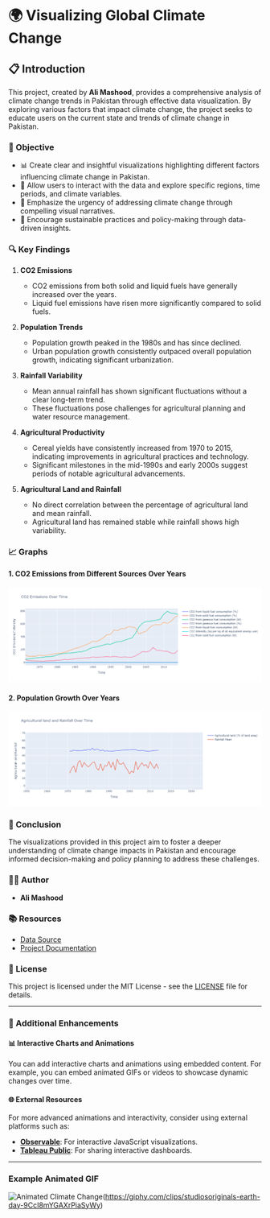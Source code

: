 # 🌍 Visualizing Global Climate Change

## 📋 Introduction

This project, created by **Ali Mashood**, provides a comprehensive analysis of climate change trends in Pakistan through effective data visualization. By exploring various factors that impact climate change, the project seeks to educate users on the current state and trends of climate change in Pakistan.

### 🎯 Objective

- 📊 Create clear and insightful visualizations highlighting different factors influencing climate change in Pakistan.
- 🧩 Allow users to interact with the data and explore specific regions, time periods, and climate variables.
- 📢 Emphasize the urgency of addressing climate change through compelling visual narratives.
- 🌱 Encourage sustainable practices and policy-making through data-driven insights.

### 🔍 Key Findings

1. **CO2 Emissions**
   - CO2 emissions from both solid and liquid fuels have generally increased over the years.
   - Liquid fuel emissions have risen more significantly compared to solid fuels.

2. **Population Trends**
   - Population growth peaked in the 1980s and has since declined.
   - Urban population growth consistently outpaced overall population growth, indicating significant urbanization.

3. **Rainfall Variability**
   - Mean annual rainfall has shown significant fluctuations without a clear long-term trend.
   - These fluctuations pose challenges for agricultural planning and water resource management.

4. **Agricultural Productivity**
   - Cereal yields have consistently increased from 1970 to 2015, indicating improvements in agricultural practices and technology.
   - Significant milestones in the mid-1990s and early 2000s suggest periods of notable agricultural advancements.

5. **Agricultural Land and Rainfall**
   - No direct correlation between the percentage of agricultural land and mean rainfall.
   - Agricultural land has remained stable while rainfall shows high variability.

### 📈 Graphs

#### 1. CO2 Emissions from Different Sources Over Years
![CO2 Emissions Graph](https://github.com/SAMNaqvi1212/DS_Data_Visualization_2024_SyedAliMashood_Naqvi/blob/main/newplot.png)

#### 2. Population Growth Over Years
![Population Growth Graph](https://github.com/SAMNaqvi1212/DS_Data_Visualization_2024_SyedAliMashood_Naqvi/blob/main/newplot2.png)

### 📝 Conclusion

The visualizations provided in this project aim to foster a deeper understanding of climate change impacts in Pakistan and encourage informed decision-making and policy planning to address these challenges.

### 👨‍💻 Author

- **Ali Mashood**

### 📚 Resources

- [Data Source](Kaggle)
- [Project Documentation](#)

### 📜 License

This project is licensed under the MIT License - see the [LICENSE](LICENSE) file for details.

---

### 🌟 Additional Enhancements

#### 📊 Interactive Charts and Animations

You can add interactive charts and animations using embedded content. For example, you can embed animated GIFs or videos to showcase dynamic changes over time.

#### 🌐 External Resources

For more advanced animations and interactivity, consider using external platforms such as:

- **[Observable](https://observablehq.com/)**: For interactive JavaScript visualizations.
- **[Tableau Public](https://public.tableau.com/)**: For sharing interactive dashboards.


---

### Example Animated GIF

![Animated Climate Change](https://media.giphy.com/media/3o6Zt481isNVuQI1l6/giphy.gif)(https://giphy.com/clips/studiosoriginals-earth-day-9CcI8mYGAXrPiaSyWy)

